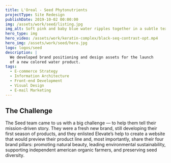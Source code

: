 ```yaml
---
title: L'Oreal - Seed Phytonutrients
projectType: Site Redesign
publishDate: 2019-10-02 00:00:00
img: /assets/work/seed/listing.jpg
img_alt: Soft pink and baby blue water ripples together in a subtle texture.
hero_type: img
hero_video: /assets/work/keratin-complex/black-seq-contrast-opt.mp4
hero_img: /assets/work/seed/hero.jpg
logo: logos/seed
description: |
  We developed brand positioning and design assets for the launch
  of a new colored water product.
tags:
  - E-commerce Strategy
  - Information Architecture
  - Front-end Development
  - Visual Design
  - E-mail Marketing
---
```


## The Challenge

The Seed team came to us with a big challenge — to help them tell their mission-driven story. They were a fresh new brand, still developing their first season of products, and they enlisted Elevate’s help to create a website that would preview their product line and, most importantly, share their four brand pillars: promoting natural beauty, leading environmental sustainability, supporting independent american organic farmers, and preserving seed diversity.
